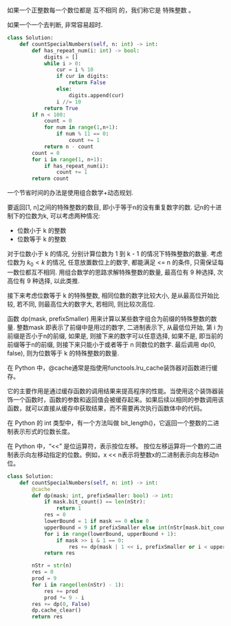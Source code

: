 如果一个正整数每一个数位都是 互不相同 的，我们称它是 特殊整数 。

如果一个一个去判断, 非常容易超时.
```python
class Solution:
    def countSpecialNumbers(self, n: int) -> int:
        def has_repeat_num(i: int) -> bool:
            digits = []
            while i > 0:
                cur = i % 10
                if cur in digits:
                    return False
                else: 
                    digits.append(cur)
                i //= 10
            return True
        if n < 100:
            count = 0
            for num in range(1,n+1):
                if num % 11 == 0:
                    count += 1
            return n - count
        count = 0
        for i in range(1, n+1):
            if has_repeat_num(i):
                count += 1
        return count
```

一个节省时间的办法是使用组合数学+动态规划.

要返回[1, n]之间的特殊整数的数目, 即小于等于n的没有重复数字的数. 记n的十进制下的位数为k, 可以考虑两种情况:
- 位数小于 k 的整数
- 位数等于 k 的整数

对于位数小于 k 的情况, 分别计算位数为 1 到 k - 1 的情况下特殊整数的数量.
考虑位数为 $k_0 < k$ 的情况, 任意放置数位上的数字, 都能满足 <= n 的条件, 只需保证每一数位都互不相同. 用组合数学的思路求解特殊整数的数量, 最高位有 9 种选择, 次高位有 9 种选择, 以此类推.

接下来考虑位数等于 k 的特殊整数, 相同位数的数字比较大小, 是从最高位开始比较, 若不同, 则最高位大的数字大, 若相同, 则比较次高位.

函数 dp(mask, prefixSmaller) 用来计算以某些数字组合为前缀的特殊整数的数量. 整数mask 即表示了前缀中是用过的数字, 二进制表示下, 从最低位开始, 第 i 为前缀是否小于n的前缀, 如果是, 则接下来的数字可以任意选择, 如果不是, 即当前的前缀等于n的前缀, 则接下来只能小于或者等于 n 同数位的数字. 最后调用 dp(0, false), 则为位数等于 k 的特殊整数的数量.

在 Python 中，@cache通常是指使用functools.lru_cache装饰器对函数进行缓存。

它的主要作用是通过缓存函数的调用结果来提高程序的性能。当使用这个装饰器装饰一个函数时，函数的参数和返回值会被缓存起来。如果后续以相同的参数调用该函数，就可以直接从缓存中获取结果，而不需要再次执行函数体中的代码。

在 Python 的 int 类型中，有一个方法叫做 bit_length()，它返回一个整数的二进制表示形式的位数长度。

在 Python 中，“<<” 是位运算符，表示按位左移。
按位左移运算将一个数的二进制表示向左移动指定的位数。例如，x << n表示将整数x的二进制表示向左移动n位。

```python
class Solution:
    def countSpecialNumbers(self, n: int) -> int:
        @cache
        def dp(mask: int, prefixSmaller: bool) -> int:
            if mask.bit_count() == len(nStr):
                return 1
            res = 0
            lowerBound = 1 if mask == 0 else 0
            upperBound = 9 if prefixSmaller else int(nStr[mask.bit_count()])
            for i in range(lowerBound, upperBound + 1):
                if mask >> i & 1 == 0:
                    res += dp(mask | 1 << i, prefixSmaller or i < upperBound)
            return res

        nStr = str(n)
        res = 0
        prod = 9
        for i in range(len(nStr) - 1):
            res += prod
            prod *= 9 - i
        res += dp(0, False)
        dp.cache_clear()
        return res

```